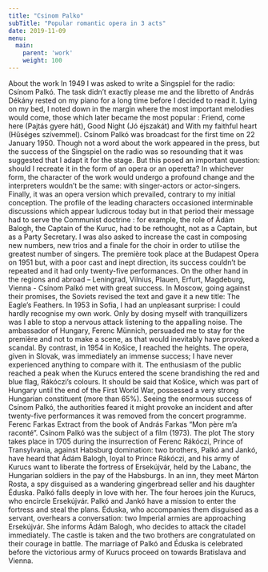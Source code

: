 ```yaml
---
title: "Csinom Palko"
subTitle: "Popular romantic opera in 3 acts"
date: 2019-11-09
menu:
  main:
    parent: 'work'
    weight: 100
---
```


About the work
In 1949 I was asked to write a Singspiel for the radio: Csínom Palkó. The task didn’t exactly please me and the libretto of András Dékány rested on my piano for a long time before I decided to read it. Lying on my bed, I noted down in the margin where the most important melodies would come, those which later became the most popular : Friend, come here (Pajtás gyere hát), Good Night (Jó éjszakát) and With my faithful heart (Hűséges szívemmel).
Csínom Palkó was broadcast for the first time on 22 January 1950. Though not a word about the work appeared in the press, but the success of the Singspiel on the radio was so resounding that it was suggested that I adapt it for the stage. But this posed an important question: should I recreate it in the form of an opera or an operetta? In whichever form, the character of the work would undergo a profound change and the interpreters wouldn’t be the same: with singer-actors or actor-singers. Finally, it was an opera version which prevailed, contrary to my initial conception. The profile of the leading characters occasioned interminable discussions which appear ludicrous today but in that period their message had to serve the Communist doctrine : for example, the role of Ádám Balogh, the Captain of the Kuruc, had to be rethought, not as a Captain, but as a Party Secretary. I was also asked to increase the cast in composing new numbers, new trios and a finale for the choir in order to utilise the greatest number of singers. The première took place at the Budapest Opera on 1951 but, with a poor cast and inept direction, its success couldn’t be repeated and it had only twenty-five performances.
On the other hand in the regions and abroad – Leningrad, Vilnius, Plauen, Erfurt, Magdeburg, Vienna - Csínom Palkó met with great success. In Moscow, going against their promises, the Soviets revised the text and gave it a new title: The Eagle’s Feathers. In 1953 in Sofia, I had an unpleasant surprise: I could hardly recognise my own work. Only by dosing myself with tranquillizers was I able to stop a nervous attack listening to the appalling noise. The ambassador of Hungary, Ferenc Münnich, persuaded me to stay for the première and not to make a scene, as that would inevitably have provoked a scandal. By contrast, in 1954 in Košice, I reached the heights. The opera, given in Slovak, was immediately an immense success; I have never experienced anything to compare with it. The enthusiasm of the public reached a peak when the Kurucs entered the scene brandishing the red and blue flag, Rákóczi’s colours. It should be said that Košice, which was part of Hungary until the end of the First World War, possessed a very strong Hungarian constituent (more than 65%). Seeing the enormous success of Csínom Palkó, the authorities feared it might provoke an incident and after twenty-five performances it was removed from the concert programme.
Ferenc Farkas
Extract from the book of András Farkas “Mon père m’a raconté”.
Csínom Palkó was the subject of a film (1973).
The plot
The story takes place in 1705 during the insurrection of Ferenc Rákóczi, Prince of Transylvania, against Habsburg domination: two brothers, Palkó and Jankó, have heard that Ádám Balogh, loyal to Prince Rákóczi, and his army of Kurucs want to liberate the fortress of Ersekújvár, held by the Labanc, the Hungarian soldiers in the pay of the Habsburgs. In an inn, they meet Márton Rosta, a spy disguised as a wandering gingerbread seller and his daughter Éduska. Palkó falls deeply in love with her. The four heroes join the Kurucs, who encircle Ersekújvár. Palkó and Jankó have a mission to enter the fortress and steal the plans. Éduska, who accompanies them disguised as a servant, overhears a conversation: two Imperial armies are approaching Ersekújvár. She informs Ádám Balogh, who decides to attack the citadel immediately. The castle is taken and the two brothers are congratulated on their courage in battle. The marriage of Palkó and Éduska is celebrated before the victorious army of Kurucs proceed on towards Bratislava and Vienna.

